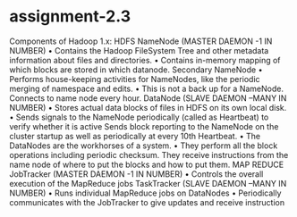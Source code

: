 # assignment-2.3
Components of Hadoop 1.x:
HDFS
NameNode (MASTER DAEMON -1 IN NUMBER)
• Contains the Hadoop FileSystem Tree and other metadata information about files and directories. 
• Contains in-memory mapping of which blocks are stored in which datanode.
 Secondary NameNode 
• Performs house-keeping activities for NameNodes, like the periodic merging of namespace and edits. 
• This is not a back up for a NameNode. 
Connects to name node every hour.
DataNode (SLAVE DAEMON –MANY IN  NUMBER)
• Stores actual data blocks of files in HDFS on its own local disk.
 • Sends signals to the NameNode periodically (called as Heartbeat) to verify whether it is active
 Sends block reporting to the NameNode on the cluster startup as well as periodically at every 10th Heartbeat.
 • The DataNodes are the workhorses of a system.
 • They perform all the block operations including periodic checksum. They receive instructions from the name node of where to put the blocks and how to put them.
MAP REDUCE
JobTracker (MASTER DAEMON -1 IN NUMBER)
 • Controls the overall execution of the MapReduce jobs
 TaskTracker (SLAVE DAEMON –MANY IN  NUMBER) 
• Runs individual MapReduce jobs on DataNodes 
• Periodically communicates with the JobTracker to give updates and receive instruction
